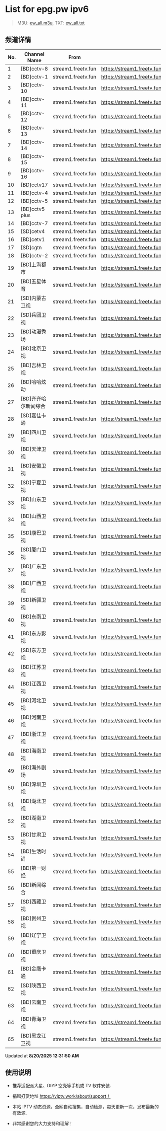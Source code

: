 # List for **epg.pw ipv6**

> M3U: [ew_all.m3u](./ew_all.m3u ), TXT: [ew_all.txt](./txt/ew_all.txt )

## 频道详情

| No. | Channel Name | From | Source |
| --- | ------------ | ---- | ------ |
| 1 | [BD]cctv-8 | stream1.freetv.fun | <https://stream1.freetv.fun/2e306ebe387de83590a676b156f6db16f86d4c598cb04b945d3a9deb2a2f5f68.m3u8> |
| 2 | [BD]cctv-1 | stream1.freetv.fun | <https://stream1.freetv.fun/9f1b84dd3a947a7915d0bc74607ef26453ecebe1bbc5d5c0fa624007ac18b0ec.m3u8> |
| 3 | [BD]cctv-10 | stream1.freetv.fun | <https://stream1.freetv.fun/df5aff7f8638d5cf01c18766c9a82ec938338c8c84e146629b6570a1ce8294e4.m3u8> |
| 4 | [BD]cctv-11 | stream1.freetv.fun | <https://stream1.freetv.fun/9c59f5beadd8a695f0a120d729dae759c68e08701492a973786a2cbca602cdc3.m3u8> |
| 5 | [BD]cctv-12 | stream1.freetv.fun | <https://stream1.freetv.fun/37073f335f6548a0fb7f92f1bb7cae6ba293f35aeaa97c8b0d5b25b3df639dbd.m3u8> |
| 6 | [BD]cctv-13 | stream1.freetv.fun | <https://stream1.freetv.fun/3466bfc0dd7b8f0051570c9b0c713adfd3379d4741e59a1579f3f2325a30fd70.m3u8> |
| 7 | [BD]cctv-14 | stream1.freetv.fun | <https://stream1.freetv.fun/8d6bfe1074e7dad026cde829d34d8e3ab9aeb16e453737d37853193da9452e3a.m3u8> |
| 8 | [BD]cctv-15 | stream1.freetv.fun | <https://stream1.freetv.fun/f873840c8cf66db178a23933c9d8052f3e99a34f882998fb917afe1316e4aa63.m3u8> |
| 9 | [BD]cctv-16 | stream1.freetv.fun | <https://stream1.freetv.fun/a18231e4a2cb9c62f36324dd04dd68d63656660e7dba97b9a3a70daab8e6a5db.m3u8> |
| 10 | [BD]cctv17 | stream1.freetv.fun | <https://stream1.freetv.fun/25cec41aa1ae08fe62515f7360936a4c8d5be480904f31787f8c9c4738eb8fa4.m3u8> |
| 11 | [BD]cctv-4 | stream1.freetv.fun | <https://stream1.freetv.fun/c5ee56021f1b1f6330f6cfc08eed171ae111e8cf9233ec74616126498c309b54.m3u8> |
| 12 | [BD]cctv-5 | stream1.freetv.fun | <https://stream1.freetv.fun/c7dc975f87d295ccbba1ee7a16abe46240503a593e0fdd1f3930eabb0004f488.m3u8> |
| 13 | [BD]cctv5 plus | stream1.freetv.fun | <https://stream1.freetv.fun/928ca8be9e3b8671095d6b01c19b4693997ce136867a737008a12ace3bc1f634.m3u8> |
| 14 | [BD]cctv-7 | stream1.freetv.fun | <https://stream1.freetv.fun/cd690c875afc439a7074a2c0c1782b8b55d336896a34905eb02045736eae6923.m3u8> |
| 15 | [SD]cetv4 | stream1.freetv.fun | <https://stream1.freetv.fun/3a34660b005e31fcc4bdaeaf78ce364a5661aea40e8d877fc1e068e4551c269e.m3u8> |
| 16 | [BD]cetv1 | stream1.freetv.fun | <https://stream1.freetv.fun/b983a8a5adb5323c774107f8051b54d1581c72d82802631bcc3896bd61e12e3d.m3u8> |
| 17 | [SD]cgtn | stream1.freetv.fun | <https://stream1.freetv.fun/160bf076caab518010279e611dd0507fe4f7669319059bcbd84f387cf08b6cfc.m3u8> |
| 18 | [BD]cctv-2 | stream1.freetv.fun | <https://stream1.freetv.fun/cd5157545b82f5dd9d883d92e2a9604dc937707818140cc89c4358c48e5374d0.m3u8> |
| 19 | [BD]上海都市 | stream1.freetv.fun | <https://stream1.freetv.fun/c51379ba4852f1be15b1a0bc4332b09049cb4df778fff224c8966217566ac38a.m3u8> |
| 20 | [BD]五星体育 | stream1.freetv.fun | <https://stream1.freetv.fun/d99d90dcb204a091467cada6295ceb8dfb0cf5c3890378e1d0f57ec8ef9922f0.m3u8> |
| 21 | [SD]内蒙古卫视 | stream1.freetv.fun | <https://stream1.freetv.fun/3613799027c7d64d6ab4ee57247de6a82c45b329e31c67de09593a344e208f9a.m3u8> |
| 22 | [SD]兵团卫视 | stream1.freetv.fun | <https://stream1.freetv.fun/c5a44dd8123afd8b442aa6ae91890930a4e27022195bb9341e351dc9e4714657.m3u8> |
| 23 | [BD]动漫秀场 | stream1.freetv.fun | <https://stream1.freetv.fun/3db4e163a68d0e426d82c41072c03763ff9708ec882448590e3096d87f073067.m3u8> |
| 24 | [BD]北京卫视 | stream1.freetv.fun | <https://stream1.freetv.fun/cda7c4b88dacb6176794416673b481491e36101e865efc5c29b972fcded01773.m3u8> |
| 25 | [BD]吉林卫视 | stream1.freetv.fun | <https://stream1.freetv.fun/0b90323f7aac29f7c1068a13a8a5316781f89619d1173eb95ceaaa5f7784d888.m3u8> |
| 26 | [BD]哈哈炫动 | stream1.freetv.fun | <https://stream1.freetv.fun/b435063b71b5f3ed95ab500118314f5e9f3289f3afcbb7c0dba3b0e9e5dff943.m3u8> |
| 27 | [BD]齐齐哈尔新闻综合 | stream1.freetv.fun | <https://stream1.freetv.fun/b3b0eb1ec1f80532e3404280bcbe0f7bc2a29140089627ccfb572943ae605eae.m3u8> |
| 28 | [SD]嘉佳卡通 | stream1.freetv.fun | <https://stream1.freetv.fun/c35e7322dda3b1dad2e328269a875ee5a916dc42ea2abf9dedac1d7743c18f42.m3u8> |
| 29 | [BD]四川卫视 | stream1.freetv.fun | <https://stream1.freetv.fun/7517a57393152a87736b70419c4f52cd01e317a6c75a21482f4c6542d6cce74d.m3u8> |
| 30 | [BD]天津卫视 | stream1.freetv.fun | <https://stream1.freetv.fun/ad6116f0606efa966076ed15f4dcaf3237764e218835fc4428df75937e12f783.m3u8> |
| 31 | [BD]安徽卫视 | stream1.freetv.fun | <https://stream1.freetv.fun/e25c944df2aaf987bf889108895b9e4364a3b6efdadc21b0a28e941bc2b1401d.m3u8> |
| 32 | [SD]宁夏卫视 | stream1.freetv.fun | <https://stream1.freetv.fun/9be1a78f9835a94af3bb51243adbd6a6ce85955078f29644e0a6cd75fac5fdbd.m3u8> |
| 33 | [BD]山东卫视 | stream1.freetv.fun | <https://stream1.freetv.fun/22b1b214ae8491fe44102d564da4ee8b563f8ac9f94734edee9912b81e2156c3.m3u8> |
| 34 | [BD]山西卫视 | stream1.freetv.fun | <https://stream1.freetv.fun/8b2e095ac5c86576931623b57a86a754478a617594d841aec69d40df7a3717b6.m3u8> |
| 35 | [SD]康巴卫视 | stream1.freetv.fun | <https://stream1.freetv.fun/295dab8dd3a41d46b785fb58e7500b7009075daa90a521415f2aa8c5f90d94fa.m3u8> |
| 36 | [SD]厦门卫视 | stream1.freetv.fun | <https://stream1.freetv.fun/aa65dd411565991ace44f9e5934bd018fdd52122e052d471a363b6ee839e1079.m3u8> |
| 37 | [BD]广东卫视 | stream1.freetv.fun | <https://stream1.freetv.fun/8eafbdbde454f6aecda8f111d0b3af99b5f84bcd1741b724bf3a9d8ee7c3a2d6.m3u8> |
| 38 | [BD]广西卫视 | stream1.freetv.fun | <https://stream1.freetv.fun/3221b03f53182c60f221a3ecf4bf696403c69d95cf038b71de64827ceeb6039a.m3u8> |
| 39 | [SD]新疆卫视 | stream1.freetv.fun | <https://stream1.freetv.fun/100024dc507775c906957dfd7f48fd8efcde787ba9e6c2ec20dba19632fa9ef9.m3u8> |
| 40 | [BD]东南卫视 | stream1.freetv.fun | <https://stream1.freetv.fun/0d99a9f51ddeac599837edb17e8e7f077991333b896ad5b5cb11cc6d1138284d.m3u8> |
| 41 | [BD]东方影视 | stream1.freetv.fun | <https://stream1.freetv.fun/24b2b7048074d6989b0b0bdbb6cf188930ea474e17a5a04641c5313791b6791a.m3u8> |
| 42 | [SD]东方卫视 | stream1.freetv.fun | <https://stream1.freetv.fun/80dc1429009b2b833e1dd48886cc7084681693f04e714fae2fb0a1f29efe324c.m3u8> |
| 43 | [BD]江苏卫视 | stream1.freetv.fun | <https://stream1.freetv.fun/01b851dae44cff98a76743a5ddb498f400c09c17715b916b5f9a6bcd2c6863e9.m3u8> |
| 44 | [BD]江西卫视 | stream1.freetv.fun | <https://stream1.freetv.fun/bc4d49bde015fc24aafb924423536d9ec2f09ad3d55313e4a482ba85ae48b175.m3u8> |
| 45 | [BD]河北卫视 | stream1.freetv.fun | <https://stream1.freetv.fun/72a6d2b63d9c0dd03c83c4ede890ba0a0977dffc36c51584c8cd5a24c95e861c.m3u8> |
| 46 | [BD]河南卫视 | stream1.freetv.fun | <https://stream1.freetv.fun/09c69b79710a84cb0eafe3fd4b5b2968cf6c8b5a7690a52df05e907a40513400.m3u8> |
| 47 | [BD]浙江卫视 | stream1.freetv.fun | <https://stream1.freetv.fun/0f56a254bdeb1e7363b9f45a843d64348f90431b4a7a02726014c395f6a4abcc.m3u8> |
| 48 | [BD]海南卫视 | stream1.freetv.fun | <https://stream1.freetv.fun/ee9c078398053ac38fb24be763ec0d6ef9d8d6a8c5b97798d9ed966ca97d5dc6.m3u8> |
| 49 | [BD]海外剧场 | stream1.freetv.fun | <https://stream1.freetv.fun/e2e42d45e2a9a599f36ab1fcd86623acec81d0700112fd4802153811d4a68130.ctv> |
| 50 | [BD]深圳卫视 | stream1.freetv.fun | <https://stream1.freetv.fun/83e8b450c90348dc8c1a595f04cc7ac388754606cfc999c628a71eb3574789a5.m3u8> |
| 51 | [BD]湖北卫视 | stream1.freetv.fun | <https://stream1.freetv.fun/e410270d0e6f4b56d232ccc13ac4527e97851be708853ad4278b321d78566562.m3u8> |
| 52 | [BD]湖南卫视 | stream1.freetv.fun | <https://stream1.freetv.fun/68232f771e5e64ddcaf9a038ebb1aa747c384d46ab1f33fa5be113e6d0c6d298.m3u8> |
| 53 | [BD]甘肃卫视 | stream1.freetv.fun | <https://stream1.freetv.fun/62fc00b17e85a0f05bc7442ba4c507d0d9ed83d0e4c628543a0c8cc0f3c0e79e.m3u8> |
| 54 | [BD]生活时尚 | stream1.freetv.fun | <https://stream1.freetv.fun/e8843eefc1937554ba2fd44630eda3d4640478f1bc64b2a1cf44cfa81b0e85d3.m3u8> |
| 55 | [BD]第一财经 | stream1.freetv.fun | <https://stream1.freetv.fun/533f951c259e0a0db9189aab022c535bca241b30dbf0d18aca82012de4e8c080.m3u8> |
| 56 | [BD]新闻综合 | stream1.freetv.fun | <https://stream1.freetv.fun/b15ca8c8eccf56990df595ab996e237bea8d78d60312ad61da5559e1fd2c76ac.m3u8> |
| 57 | [SD]西藏卫视 | stream1.freetv.fun | <https://stream1.freetv.fun/d0dea518e03380212f173ec71ee7aa7a3efc6ee2cbc498e9177f919e0b6af500.m3u8> |
| 58 | [BD]贵州卫视 | stream1.freetv.fun | <https://stream1.freetv.fun/ac2cc34e78320babb7579a87222ed749118dfd342eeb44947e09608498c1c506.m3u8> |
| 59 | [BD]辽宁卫视 | stream1.freetv.fun | <https://stream1.freetv.fun/d3dcc003de14b3d200664af97ab0de4aaf1289e47bd717dc40876544cfc9424a.m3u8> |
| 60 | [BD]重庆卫视 | stream1.freetv.fun | <https://stream1.freetv.fun/35064b7b97e16194e13a8f7e7923eb4fbe20602735c6cee0b841db667975f904.m3u8> |
| 61 | [BD]金鹰卡通 | stream1.freetv.fun | <https://stream1.freetv.fun/d20d03fc60ad339d49e1d54e4379efc257a119c0a7ac7ab767e40d1823d7f89c.m3u8> |
| 62 | [SD]陕西卫视 | stream1.freetv.fun | <https://stream1.freetv.fun/20058cfa981d8fbeaa8fc1afbde907d357b433b9d97977925393a4bbfcb2af3e.m3u8> |
| 63 | [BD]云南卫视 | stream1.freetv.fun | <https://stream1.freetv.fun/c0e1952442c1ae44533949c512108508a74f96832eb8be8c3c0528460bbad827.m3u8> |
| 64 | [BD]青海卫视 | stream1.freetv.fun | <https://stream1.freetv.fun/021954e0bd23ff5994dc1c5280e02e9e28fbadbf2661aae937772b2c44c4b6a3.m3u8> |
| 65 | [BD]黑龙江卫视 | stream1.freetv.fun | <https://stream1.freetv.fun/fc4e235b3f4ae3806361dd059051de6d9156d404b0ec4961b95584dd462fcdbb.m3u8> |

Updated at **8/20/2025 12:31:50 AM**

## 使用说明

- 推荐适配派大星、DIYP 空壳等手机或 TV 软件安装.

- 捐赠打赏地址 <https://viptv.work/about/support！>

- 本站 IPTV 动态资源，全网自动搜集，自动检测，每天更新一次，发布最新的有效源.

- 非常感谢您的大力支持和理解！
